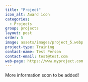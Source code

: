 ```yaml
---
title: "Project"
icon_alt: Award icon
categories:
  - Projects
group: projects
layout: post
order: 5
image: assets/images/project_5.webp
project-type: Training
contact-name: Test Person
contact-email: test@test.com
web-page: https://www.myproject.com
---
```


More information soon to be added! 